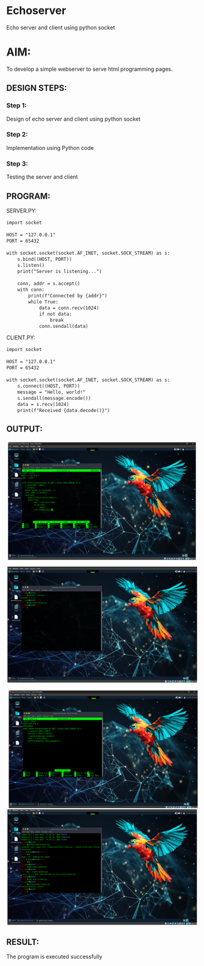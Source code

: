# Echoserver
Echo server and client using python socket

# AIM:

To develop a simple webserver to serve html programming pages.

## DESIGN STEPS:

### Step 1:

Design of echo server and client using python socket

### Step 2:

Implementation using Python code

### Step 3:

Testing the server and client 

## PROGRAM:
SERVER.PY:
~~~
import socket

HOST = "127.0.0.1"
PORT = 65432

with socket.socket(socket.AF_INET, socket.SOCK_STREAM) as s:
    s.bind((HOST, PORT))
    s.listen()
    print("Server is listening...")

    conn, addr = s.accept()
    with conn:
        print(f"Connected by {addr}")
        while True:
            data = conn.recv(1024)
            if not data:
                break
            conn.sendall(data)
~~~
CLIENT.PY:
~~~
import socket

HOST = "127.0.0.1"
PORT = 65432

with socket.socket(socket.AF_INET, socket.SOCK_STREAM) as s:
    s.connect((HOST, PORT))
    message = "Hello, world!"
    s.sendall(message.encode())
    data = s.recv(1024)
    print(f"Received {data.decode()}")
~~~


## OUTPUT:
![alt text](<Screenshot 2025-04-26 093502.png>)

![alt text](<Screenshot 2025-04-26 093516.png>)

![alt text](<Screenshot 2025-04-26 093529.png>)
![img](<Screenshot 2025-04-26 093540.png>)
## RESULT:
The program is executed successfully
